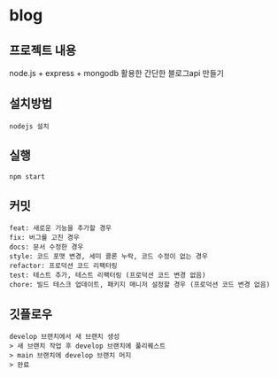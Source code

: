 # blog
## 프로젝트 내용
node.js + express + mongodb 활용한 간단한 블로그api 만들기
## 설치방법
```
nodejs 설치
```
## 실행
```
npm start
```
## 커밋
```
feat: 새로운 기능을 추가할 경우
fix: 버그를 고친 경우
docs: 문서 수정한 경우
style: 코드 포맷 변경, 세미 콜론 누락, 코드 수정이 없는 경우
refactor: 프로덕션 코드 리팩터링
test: 테스트 추가, 테스트 리팩터링 (프로덕션 코드 변경 없음)
chore: 빌드 테스크 업데이트, 패키지 매니저 설정할 경우 (프로덕션 코드 변경 없음)
```
## 깃플로우
```
develop 브랜치에서 새 브랜치 생성
> 새 브랜치 작업 후 develop 브랜치에 풀리퀘스트
> main 브랜치에 develop 브랜치 머지
> 완료
```